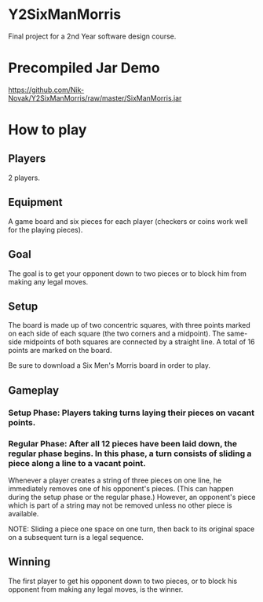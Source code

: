 ﻿# Y2SixManMorris
Final project for a 2nd Year software design course.

# Precompiled Jar Demo
https://github.com/Nik-Novak/Y2SixManMorris/raw/master/SixManMorris.jar

# How to play
## Players
2 players.

## Equipment
A game board and six pieces for each player (checkers or coins work well for the playing pieces).

## Goal
The goal is to get your opponent down to two pieces or to block him from making any legal moves.

## Setup
The board is made up of two concentric squares, with three points marked on each side of each square (the two corners and a midpoint). The same-side midpoints of both squares are connected by a straight line. A total of 16 points are marked on the board.

Be sure to download a Six Men's Morris board in order to play.

## Gameplay
### Setup Phase: Players taking turns laying their pieces on vacant points.

### Regular Phase: After all 12 pieces have been laid down, the regular phase begins. In this phase, a turn consists of sliding a piece along a line to a vacant point.

Whenever a player creates a string of three pieces on one line, he immediately removes one of his opponent's pieces. (This can happen during the setup phase or the regular phase.) However, an opponent's piece which is part of a string may not be removed unless no other piece is available.

NOTE: Sliding a piece one space on one turn, then back to its original space on a subsequent turn is a legal sequence.

## Winning
The first player to get his opponent down to two pieces, or to block his opponent from making any legal moves, is the winner.
